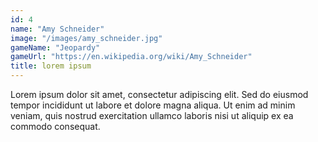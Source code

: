 ```yaml
---
id: 4
name: "Amy Schneider"
image: "/images/amy_schneider.jpg"
gameName: "Jeopardy"
gameUrl: "https://en.wikipedia.org/wiki/Amy_Schneider"
title: lorem ipsum
---
```


Lorem ipsum dolor sit amet, consectetur adipiscing elit. Sed do eiusmod tempor incididunt ut labore et dolore magna aliqua. Ut enim ad minim veniam, quis nostrud exercitation ullamco laboris nisi ut aliquip ex ea commodo consequat.